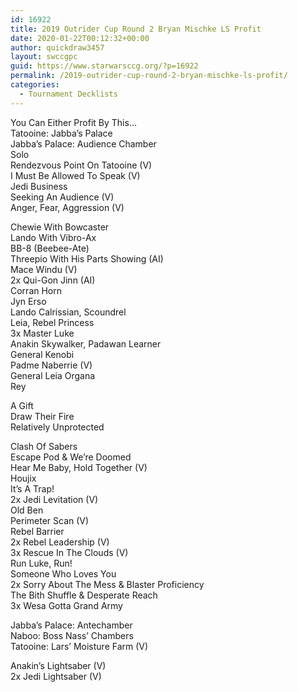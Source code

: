 ```yaml
---
id: 16922
title: 2019 Outrider Cup Round 2 Bryan Mischke LS Profit
date: 2020-01-22T00:12:32+00:00
author: quickdraw3457
layout: swccgpc
guid: https://www.starwarsccg.org/?p=16922
permalink: /2019-outrider-cup-round-2-bryan-mischke-ls-profit/
categories:
  - Tournament Decklists
---
```

You Can Either Profit By This&#8230;  
Tatooine: Jabba&#8217;s Palace  
Jabba&#8217;s Palace: Audience Chamber  
Solo  
Rendezvous Point On Tatooine (V)  
I Must Be Allowed To Speak (V)  
Jedi Business  
Seeking An Audience (V)  
Anger, Fear, Aggression (V)  
  
Chewie With Bowcaster  
Lando With Vibro-Ax  
BB-8 (Beebee-Ate)  
Threepio With His Parts Showing (AI)  
Mace Windu (V)  
2x Qui-Gon Jinn (AI)  
Corran Horn  
Jyn Erso  
Lando Calrissian, Scoundrel  
Leia, Rebel Princess  
3x Master Luke  
Anakin Skywalker, Padawan Learner  
General Kenobi  
Padme Naberrie (V)  
General Leia Organa  
Rey  
  
A Gift  
Draw Their Fire  
Relatively Unprotected  
  
Clash Of Sabers  
Escape Pod & We&#8217;re Doomed  
Hear Me Baby, Hold Together (V)  
Houjix  
It&#8217;s A Trap!  
2x Jedi Levitation (V)  
Old Ben  
Perimeter Scan (V)  
Rebel Barrier  
2x Rebel Leadership (V)  
3x Rescue In The Clouds (V)  
Run Luke, Run!  
Someone Who Loves You  
2x Sorry About The Mess & Blaster Proficiency  
The Bith Shuffle & Desperate Reach  
3x Wesa Gotta Grand Army  
  
Jabba&#8217;s Palace: Antechamber  
Naboo: Boss Nass&#8217; Chambers  
Tatooine: Lars&#8217; Moisture Farm (V)  
  
Anakin&#8217;s Lightsaber (V)  
2x Jedi Lightsaber (V)